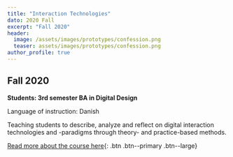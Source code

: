 ```yaml
---
title: "Interaction Technologies"
dato: 2020 Fall
excerpt: "Fall 2020"
header:
  image: /assets/images/prototypes/confession.png
  teaser: assets/images/prototypes/confession.png
author_profile: true
---
```


## Fall 2020

**Students: 3rd semester BA in Digital Design**

Language of instruction: Danish

Teaching students to describe, analyze and reflect on digital interaction technologies and -paradigms through theory- and practice-based methods.

[Read more about the course here](https://kursuskatalog.au.dk/en/course/102169/Interaction-technologies){: .btn .btn--primary .btn--large}
